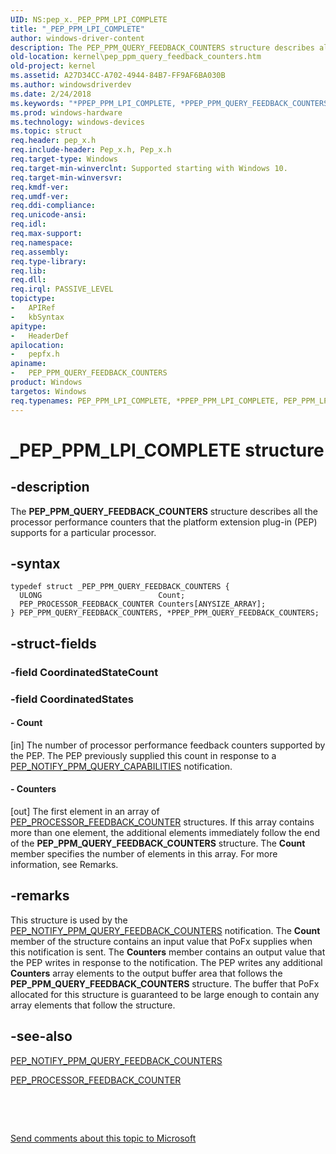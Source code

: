 ```yaml
---
UID: NS:pep_x._PEP_PPM_LPI_COMPLETE
title: "_PEP_PPM_LPI_COMPLETE"
author: windows-driver-content
description: The PEP_PPM_QUERY_FEEDBACK_COUNTERS structure describes all the processor performance counters that the platform extension plug-in (PEP) supports for a particular processor.
old-location: kernel\pep_ppm_query_feedback_counters.htm
old-project: kernel
ms.assetid: A27D34CC-A702-4944-84B7-FF9AF6BA030B
ms.author: windowsdriverdev
ms.date: 2/24/2018
ms.keywords: "*PPEP_PPM_LPI_COMPLETE, *PPEP_PPM_QUERY_FEEDBACK_COUNTERS, PEP_PPM_LPI_COMPLETE, PEP_PPM_QUERY_FEEDBACK_COUNTERS, PEP_PPM_QUERY_FEEDBACK_COUNTERS structure [Kernel-Mode Driver Architecture], PPEP_PPM_QUERY_FEEDBACK_COUNTERS, PPEP_PPM_QUERY_FEEDBACK_COUNTERS structure pointer [Kernel-Mode Driver Architecture], _PEP_PPM_LPI_COMPLETE, kernel.pep_ppm_query_feedback_counters, pepfx/PEP_PPM_QUERY_FEEDBACK_COUNTERS, pepfx/PPEP_PPM_QUERY_FEEDBACK_COUNTERS"
ms.prod: windows-hardware
ms.technology: windows-devices
ms.topic: struct
req.header: pep_x.h
req.include-header: Pep_x.h, Pep_x.h
req.target-type: Windows
req.target-min-winverclnt: Supported starting with Windows 10.
req.target-min-winversvr: 
req.kmdf-ver: 
req.umdf-ver: 
req.ddi-compliance: 
req.unicode-ansi: 
req.idl: 
req.max-support: 
req.namespace: 
req.assembly: 
req.type-library: 
req.lib: 
req.dll: 
req.irql: PASSIVE_LEVEL
topictype:
-	APIRef
-	kbSyntax
apitype:
-	HeaderDef
apilocation:
-	pepfx.h
apiname:
-	PEP_PPM_QUERY_FEEDBACK_COUNTERS
product: Windows
targetos: Windows
req.typenames: PEP_PPM_LPI_COMPLETE, *PPEP_PPM_LPI_COMPLETE, PEP_PPM_LPI_COMPLETE, *PPEP_PPM_LPI_COMPLETE, PEP_PPM_QUERY_FEEDBACK_COUNTERS, *PPEP_PPM_QUERY_FEEDBACK_COUNTERS
---
```


# _PEP_PPM_LPI_COMPLETE structure


## -description


The <b>PEP_PPM_QUERY_FEEDBACK_COUNTERS</b> structure describes all the processor performance counters that the platform extension plug-in (PEP) supports for a particular processor.


## -syntax


````
typedef struct _PEP_PPM_QUERY_FEEDBACK_COUNTERS {
  ULONG                          Count;
  PEP_PROCESSOR_FEEDBACK_COUNTER Counters[ANYSIZE_ARRAY];
} PEP_PPM_QUERY_FEEDBACK_COUNTERS, *PPEP_PPM_QUERY_FEEDBACK_COUNTERS;
````


## -struct-fields




### -field CoordinatedStateCount

 


### -field CoordinatedStates

 




#### - Count

[in] The number of processor performance feedback counters supported by the PEP. The PEP previously supplied this count in response to a <a href="https://msdn.microsoft.com/en-us/library/windows/hardware/mt186820">PEP_NOTIFY_PPM_QUERY_CAPABILITIES</a> notification.


#### - Counters

[out] The first element in an array of <a href="..\pepfx\ns-pepfx-_pep_processor_feedback_counter.md">PEP_PROCESSOR_FEEDBACK_COUNTER</a> structures. If this array contains more than one element, the additional elements immediately follow the end of the <b>PEP_PPM_QUERY_FEEDBACK_COUNTERS</b> structure. The <b>Count</b> member specifies the number of elements in this array. For more information, see Remarks.


## -remarks



This structure is used by the <a href="https://msdn.microsoft.com/en-us/library/windows/hardware/mt186823">PEP_NOTIFY_PPM_QUERY_FEEDBACK_COUNTERS</a> notification. The <b>Count</b> member of the structure contains an input value that PoFx supplies when this notification is sent. The <b>Counters</b> member contains an output value that the PEP writes in response to the notification. The PEP writes any additional <b>Counters</b> array elements to the output buffer area that follows the <b>PEP_PPM_QUERY_FEEDBACK_COUNTERS</b> structure. The buffer that PoFx allocated for this structure is guaranteed to be large enough to contain any array elements that follow the structure.




## -see-also

<a href="https://msdn.microsoft.com/en-us/library/windows/hardware/mt186823">PEP_NOTIFY_PPM_QUERY_FEEDBACK_COUNTERS</a>



<a href="..\pepfx\ns-pepfx-_pep_processor_feedback_counter.md">PEP_PROCESSOR_FEEDBACK_COUNTER</a>



 

 

<a href="mailto:wsddocfb@microsoft.com?subject=Documentation%20feedback [kernel\kernel]:%20PEP_PPM_QUERY_FEEDBACK_COUNTERS structure%20 RELEASE:%20(2/24/2018)&amp;body=%0A%0APRIVACY STATEMENT%0A%0AWe use your feedback to improve the documentation. We don't use your email address for any other purpose, and we'll remove your email address from our system after the issue that you're reporting is fixed. While we're working to fix this issue, we might send you an email message to ask for more info. Later, we might also send you an email message to let you know that we've addressed your feedback.%0A%0AFor more info about Microsoft's privacy policy, see http://privacy.microsoft.com/en-us/default.aspx." title="Send comments about this topic to Microsoft">Send comments about this topic to Microsoft</a>

